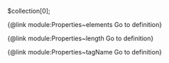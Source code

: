 $collection[0];

<!-- TODO -->

{@link module:Properties~elements Go to definition}

{@link module:Properties~length Go to definition}

{@link module:Properties~tagName Go to definition}

